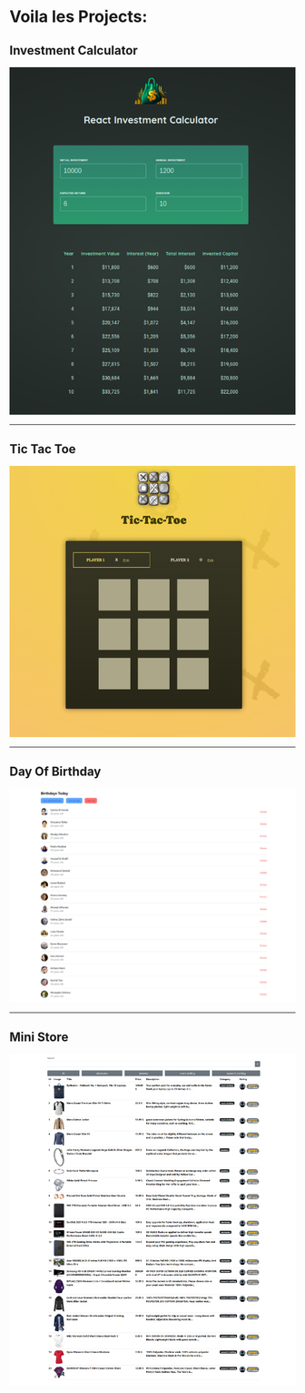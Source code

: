 # Voila les Projects:

## Investment Calculator

![Investment Calculator](/investment_calculator/public/assets/image/investmentcalculator.png)

<hr>

## Tic Tac Toe

![Tic Tac Toe](/tic_tac_toe/public/assets/image/tictactoe.png)

<hr>

## Day Of Birthday

![Day Of Birthday](/day_of_birthday/public/assets/image/birthday.png)

<hr>

## Mini Store

![Mini Store](/mini-store/public/assets/image/allProducts.png)

